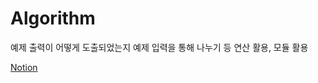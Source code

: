 # Algorithm
예제 출력이 어떻게 도출되었는지 예제 입력을 통해 나누기 등 연산 활용, 모듈 활용

[Notion](https://slender-crab-e4d.notion.site/aef1604b928044fe89e898f5d28ea977)
